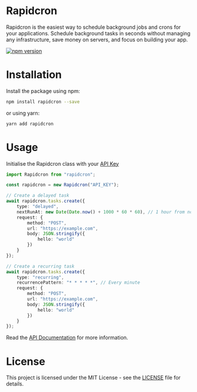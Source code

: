 # Rapidcron

Rapidcron is the easiest way to schedule background jobs and crons for your applications. Schedule background tasks in
seconds without managing any infrastructure, save money on servers, and focus on building your app.

[![npm version](https://badge.fury.io/js/rapidcron.svg)](https://badge.fury.io/js/rapidcron)

# Installation

Install the package using npm:

```bash
npm install rapidcron --save
```

or using yarn:

```bash
yarn add rapidcron
```

# Usage

Initialise the Rapidcron class with your [API Key](https://rapidcron.com/app/keys)

```ts
import Rapidcron from "rapidcron";

const rapidcron = new Rapidcron("API_KEY");

// Create a delayed task
await rapidcron.tasks.create({
    type: "delayed",
    nextRunAt: new Date(Date.now() + 1000 * 60 * 60), // 1 hour from now
    request: {
        method: "POST",
        url: "https://example.com",
        body: JSON.stringify({
            hello: "world"
        })
    }
});

// Create a recurring task
await rapidcron.tasks.create({
    type: "recurring",
    recurrencePattern: "* * * * *", // Every minute
    request: {
        method: "POST",
        url: "https://example.com",
        body: JSON.stringify({
            hello: "world"
        })
    }
});
```

Read the [API Documentation](https://docs.rapidcron.com) for more information.

# License

This project is licensed under the MIT License - see the [LICENSE](LICENSE) file for details.
